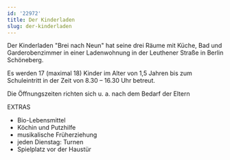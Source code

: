 ```yaml
---
id: '22972'
title: Der Kinderladen
slug: der-kinderladen
---
```



Der Kinderladen "Brei nach Neun" hat seine drei Räume mit Küche, Bad und Garderobenzimmer in einer Ladenwohnung in der Leuthener Straße in Berlin Schöneberg.

Es werden 17 (maximal 18) Kinder im Alter von 1,5 Jahren bis zum Schuleintritt in der Zeit von 8.30 – 16.30 Uhr betreut.

Die Öffnungszeiten richten sich u. a. nach dem Bedarf der Eltern

EXTRAS
* Bio-Lebensmittel
* Köchin und Putzhilfe
* musikalische Früherziehung
* jeden Dienstag: Turnen
* Spielplatz vor der Haustür